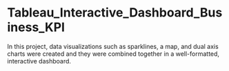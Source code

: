 # Tableau_Interactive_Dashboard_Business_KPI

In this project, data visualizations such as sparklines, a map, and dual axis charts were created and they were combined together in a well-formatted, interactive dashboard.
